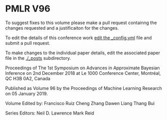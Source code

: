# PMLR V96

To suggest fixes to this volume please make a pull request containng the changes requested and a justificaiton for the changes.

To edit the details of this conference work [edit the _config.yml](./_config.yml) file and submit a pull request.

To make changes to the individual paper details, edit the associated paper file in the [./_posts](./_posts) subdirectory.

Proceedings of The 1st Symposium on Advances in Approximate Bayesian Inference on 2nd December 2018 at 
Le 1000 Conference Center, Montréal, QC H3B 0A2, Canada

Published as Volume 96 by the Proceedings of Machine Learning Research on 05 January 2019.

Volume Edited by:
  Francisco Ruiz
  Cheng Zhang
  Dawen Liang
  Thang Bui

Series Editors:
  Neil D. Lawrence
  Mark Reid
